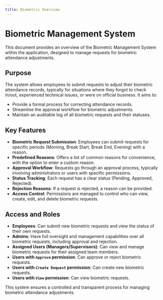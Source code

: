 ```yaml
---
title: Biometric Overview
---
```


# Biometric Management System

This document provides an overview of the Biometric Management System within the application, designed to manage requests for biometric attendance adjustments.

## Purpose

The system allows employees to submit requests to adjust their biometric attendance records, typically for situations where they forgot to check in/out, experienced technical issues, or were on official business. It aims to:

-   Provide a formal process for correcting attendance records.
-   Streamline the approval workflow for biometric adjustments.
-   Maintain an auditable log of all biometric requests and their statuses.

## Key Features

-   **Biometric Request Submission**: Employees can submit requests for specific periods (Morning, Break Start, Break End, Evening) with a reason.
-   **Predefined Reasons**: Offers a list of common reasons for convenience, with the option to enter a custom reason.
-   **Approval Workflow**: Requests go through an approval process, typically involving administrators or users with specific permissions.
-   **Status Tracking**: Each request has a clear status (Pending, Approved, Rejected).
-   **Rejection Reasons**: If a request is rejected, a reason can be provided.
-   **Access Control**: Permissions are managed to control who can view, create, edit, and delete biometric requests.

## Access and Roles

-   **Employees**: Can submit new biometric requests and view the status of their own requests.
-   **Admins**: Have full oversight and management capabilities over all biometric requests, including approval and rejection.
-   **Assigned Users (Managers/Supervisors)**: Can view and manage biometric requests for their assigned team members.
-   **Users with `Approve` permission**: Can approve or reject biometric requests.
-   **Users with `Create Request` permission**: Can create new biometric requests.
-   **Users with `View` permission**: Can view biometric requests.

This system ensures a controlled and transparent process for managing biometric attendance adjustments.
